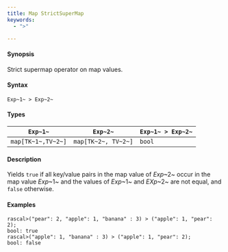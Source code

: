 ```yaml
---
title: Map StrictSuperMap
keywords:
  - ">"

---
```


#### Synopsis

Strict supermap operator on map values.

#### Syntax

`Exp~1~ > Exp~2~`

#### Types

| `Exp~1~`            |  `Exp~2~`             | `Exp~1~ > Exp~2~`  |
| --- | --- | --- |
| `map[TK~1~,TV~2~]` |  `map[TK~2~, TV~2~]` | `bool`                |

#### Description

Yields `true` if all key/value pairs in the map value of _Exp_~2~ occur in the map value _Exp_~1~
and the values of _Exp_~1~ and _EXp_~2~ are not equal, and `false` otherwise.

#### Examples

```rascal-shell 
rascal>("pear": 2, "apple": 1, "banana" : 3) > ("apple": 1, "pear": 2);
bool: true
rascal>("apple": 1, "banana" : 3) > ("apple": 1, "pear": 2);
bool: false
```

